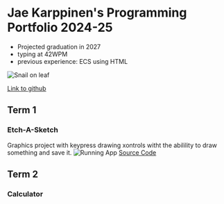 # Jae Karppinen's Programming Portfolio 2024-25
* Projected graduation in 2027
* typing at 42WPM
* previous experience: ECS using HTML

![Snail on leaf](https://cdn.hswstatic.com/gif/snail-shell.jpg)

[Link to github](https://github.com/) 
  
## Term 1
### Etch-A-Sketch
Graphics project with keypress drawing xontrols witht the abilility to draw something and save it.
![Running App]()
[Source Code]()

## Term 2
### Calculator

